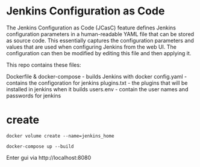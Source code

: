 # Jenkins Configuration as Code #

The Jenkins Configuration as Code (JCasC) feature defines Jenkins configuration parameters in a human-readable YAML file that can be stored as source code. This essentially captures the configuration parameters and values that are used when configuring Jenkins from the web UI. The configuration can then be modified by editing this file and then applying it.

This repo contains these files:

Dockerfile & docker-compose - builds Jenkins with docker
config.yaml - contains the configoration for jenkins
plugins.txt - the plugins that will be installed in jenkins when it builds
users.env - contain the user names and passwords for jenkins 

# create
    docker volume create --name=jenkins_home

    docker-compose up --build

Enter gui via http://localhost:8080

